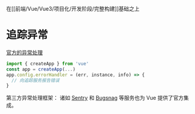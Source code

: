 在[[前端/Vue/Vue3/项目化/开发阶段/完整构建]]基础之上

# 追踪异常
[官方的异常处理](https://cn.vuejs.org/api/application.html#app-config-errorhandler)
```js
import { createApp } from 'vue'
const app = createApp(...)
app.config.errorHandler = (err, instance, info) => {
  // 向追踪服务报告错误
}
```

第三方异常处理框架：
诸如 [Sentry](https://docs.sentry.io/platforms/javascript/guides/vue/) 和 [Bugsnag](https://docs.bugsnag.com/platforms/javascript/vue/) 等服务也为 Vue 提供了官方集成。